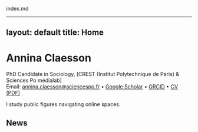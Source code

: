 index.md

---
layout: default
title: Home
---

# Annina Claesson
PhD Candidate in Sociology, [CREST (Institut Polytechnique de Paris) & Sciences Po médialab]  
Email: annina.claesson@sciencespo.fr • [Google Scholar](#https://scholar.google.com/citations?user=lYqPQXMAAAAJ&hl=sv&oi=ao) • [ORCID](#) • [CV (PDF)](/assets/CV.pdf)

I study public figures navigating online spaces. 

## News

